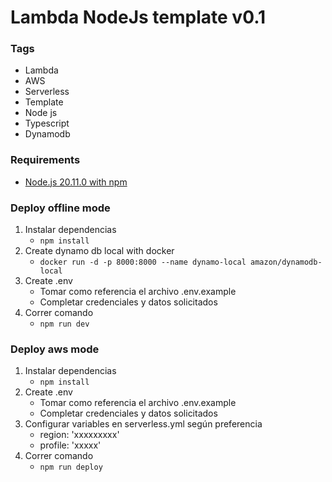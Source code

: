 
# Lambda NodeJs template v0.1

### Tags
- Lambda
- AWS
- Serverless
- Template
- Node js
- Typescript
- Dynamodb

### Requirements
- [Node.js 20.11.0 with npm](https://nodejs.org/en/download/releases/)

### Deploy offline mode

1. Instalar dependencias
    - ```npm install```
2. Create dynamo db local with docker
   - ```docker run -d -p 8000:8000 --name dynamo-local amazon/dynamodb-local```
3. Create .env
    - Tomar como referencia el archivo .env.example
    - Completar credenciales y datos solicitados
4. Correr comando
    - ```npm run dev```


### Deploy aws mode
1. Instalar dependencias
   - ```npm install```
2. Create .env
   - Tomar como referencia el archivo .env.example
   - Completar credenciales y datos solicitados
3. Configurar variables en serverless.yml según preferencia
   - region: 'xxxxxxxxx'
   - profile: 'xxxxx'
4. Correr comando
   - ```npm run deploy```




